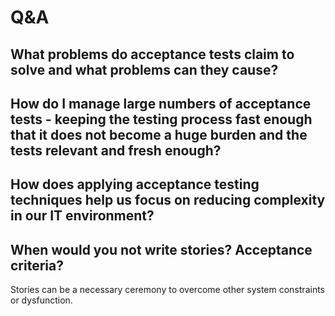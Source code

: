 # Q&A

## What problems do acceptance tests claim to solve and what problems can they cause?

## How do I manage large numbers of acceptance tests - keeping the testing process fast enough that it does not become a huge burden and the tests relevant and fresh enough?

## How does applying acceptance testing techniques help us focus on reducing complexity in our IT environment?

## When would you not write stories? Acceptance criteria?

Stories can be a necessary ceremony to overcome other system constraints or dysfunction.